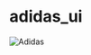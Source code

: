 # adidas_ui
![Adidas](https://user-images.githubusercontent.com/94343329/184623888-adb81810-760b-4cac-b33f-a5bc1391e602.png)
